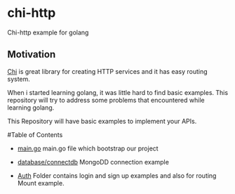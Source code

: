 # chi-http
Chi-http example for golang



## Motivation

[Chi](https://github.com/go-chi/chi) is great library for creating HTTP services and it has easy routing system.

When i started learning golang, it was little hard to find basic examples.
This repository will try to address some problems that encountered while learning golang.

This Repository will have basic examples to implement your APIs.

#Table of Contents
* [main.go](https://github.com/saiumesh535/chi-http/blob/master/main.go)
main.go file which bootstrap our project

* [database/connectdb](https://github.com/saiumesh535/chi-http/blob/master/database/connectdb.go)
MongoDD connection example

* [Auth](https://github.com/saiumesh535/chi-http/tree/master/auth)
Folder contains login and sign up examples and also for routing Mount example.